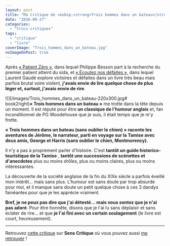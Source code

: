 ```yaml
---
layout: post
title: "Ma Critique de «&nbsp;<strong>Trois hommes dans un bateau</strong>&nbsp;» de <em>Jérôme K. Jérôme</em>"
date: "2016-09-27"
categories: 
  - "trucs-critiques"
tags: 
  - "critique"
  - "livre"
coverImage: "Trois_hommes_dans_un_bateau.jpg"
noImageOnPost: true
---
```


Après [« Patient Zéro »](/2016/09/ma-critique-de-patient-zero-de-philippe-besson/), dans lequel Philippe Besson part à la recherche du premier patient atteint du sida, et [« Écoutez nos défaites »](http://www.6x8.org/2016/09/ma-critique-de-ecoutez-nos-defaites-de-laurent-gaude/), dans lequel Laurent Gaudé explore victoires et défaites dans un livre très beau mais parfois brutal voire violent, **j'avais envie de lire quelque chose de plus léger et, surtout, j'avais envie de rire**.

![](/images/Trois_hommes_dans_un_bateau-220x300.jpg# book2right)**« Trois hommes dans un bateau »** me trotte dans la tête depuis un moment. Il est réputé pour être **un classique de l'humour anglais** et, fan inconditionnel de PG Woodehouse que je suis, il était temps que je m'y frotte.

**« Trois hommes dans un bateau (sans oublier le chien) » raconte les aventures de Jérôme, le narrateur, parti en voyage sur la Tamise avec deux amis, George et Harris (sans oublier le chien, Montmorency).**

Il n'y a pas à proprement parler d'histoire. C'est **tantôt un guide historico-touristique de la Tamise** , **tantôt une successions de scènettes et d'anecdotes** plus ou moins drôles, plus ou moins claires, plus ou moins intéressantes.

La découverte de la société anglaise de la fin du XIXe siècle a parfois éveillé mon intérêt... mais sans plus. L'humour est sans doute par trop absurde pour moi, et il manque sans doute un petit quelque chose à ces 3 dandys fainéantes pour que je les apprécie vraiment.

**Bref, je ne peux pas dire que j'ai détesté... mais vous sentez que je n'ai pas adoré**. Pour être honnête, disons que je l'ai lu sans déplaisir et sans éclater de rire... et que **je l'ai fini avec un certain soulagement** (le livre est court, heureusement).

* * *

Retrouvez [cette critique](http://www.senscritique.com/livre/Trois_hommes_dans_un_bateau/critique/106041832) sur **Sens Critique** où vous pouvez aussi [me retrouver](http://www.senscritique.com/Arnaud_Malon) !
